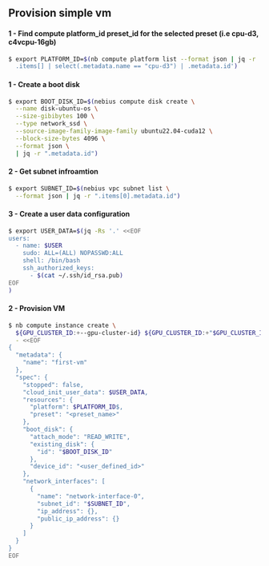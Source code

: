 ## Provision simple vm

#### 1 - Find compute platform_id preset_id for the selected preset (i.e cpu-d3, c4vcpu-16gb)
```bash
$ export PLATFORM_ID=$(nb compute platform list --format json | jq -r '
  .items[] | select(.metadata.name == "cpu-d3") | .metadata.id')
```

#### 1 - Create a boot disk
```bash
$ export BOOT_DISK_ID=$(nebius compute disk create \
  --name disk-ubuntu-os \
  --size-gibibytes 100 \
  --type network_ssd \
  --source-image-family-image-family ubuntu22.04-cuda12 \
  --block-size-bytes 4096 \
  --format json \
  | jq -r ".metadata.id")
```

#### 2 - Get subnet infroamtion
```bash
$ export SUBNET_ID=$(nebius vpc subnet list \
  --format json | jq -r ".items[0].metadata.id")
```

#### 3 - Create a user data configuration
```bash
$ export USER_DATA=$(jq -Rs '.' <<EOF
users:
  - name: $USER
    sudo: ALL=(ALL) NOPASSWD:ALL
    shell: /bin/bash
    ssh_authorized_keys:
      - $(cat ~/.ssh/id_rsa.pub)
EOF
)
```

#### 2 - Provision VM
```bash
$ nb compute instance create \
  ${GPU_CLUSTER_ID:+--gpu-cluster-id} ${GPU_CLUSTER_ID:+"$GPU_CLUSTER_ID"} \
  - <<EOF
{
  "metadata": {
    "name": "first-vm"
  },
  "spec": {
    "stopped": false,
    "cloud_init_user_data": $USER_DATA,
    "resources": {
      "platform": $PLATFORM_ID$,
      "preset": "<preset_name>"
    },
    "boot_disk": {
      "attach_mode": "READ_WRITE",
      "existing_disk": {
        "id": "$BOOT_DISK_ID"
      },
      "device_id": "<user_defined_id>"
    },
    "network_interfaces": [
      {
        "name": "network-interface-0",
        "subnet_id": "$SUBNET_ID",
        "ip_address": {},
        "public_ip_address": {}
      }
    ]
  }
}
EOF
```